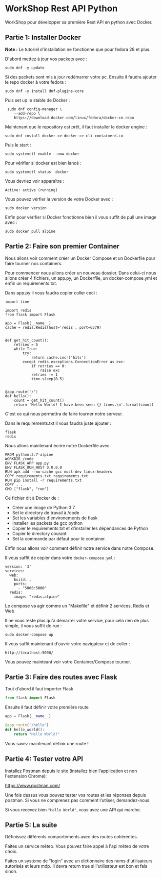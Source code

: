 # WorkShop Rest API Python

WorkShop pour développer sa première Rest API en python avec Docker.

## Partie 1: Installer Docker

__Note :__ Le tutoriel d'installation ne fonctionne que pour fedora 28 et plus.

D'abord mettez à jour vos packets avec :

`sudo dnf -y update`

Si des packets sont mis à jour redémarrer votre pc.
Ensuite il faudra ajouter le repo docker à votre fedora :

`sudo dnf -y install dnf-plugins-core`

Puis set up le stable de Docker :

```
 sudo dnf config-manager \
    --add-repo \
    https://download.docker.com/linux/fedora/docker-ce.repo
```

Maintenant que le repository est prêt, il faut installer le docker engine :

`sudo dnf install docker-ce docker-ce-cli containerd.io`

Puis le start :

`sudo systemctl enable --now docker`

Pour vérifier si docker est bien lancé :

`sudo systemctl status  docker`

Vous devriez voir apparaître :

```
Active: active (running)
```

Vous pouvez vérfier la version de votre Docker avec :

`sudo docker version`

Enfin pour vérifier si Docker fonctionne bien il vous suffit de pull une image avec :

`sudo docker pull alpine`


## Partie 2: Faire son premier Container

Nous allons voir comment créer un Docker Compose et un Dockerfile pour faire tourner nos containers.

Pour commencer nous allons créer un nouveau dossier. Dans celui-ci nous allons créer 4 fichiers, un app.py, un Dockerfile, un docker-compose.yml et enfin un requirements.txt.

Dans app.py il vous faudra copier coller ceci :

```
import time

import redis
from flask import Flask

app = Flask(__name__)
cache = redis.Redis(host='redis', port=6379)


def get_hit_count():
    retries = 5
    while True:
        try:
            return cache.incr('hits')
        except redis.exceptions.ConnectionError as exc:
            if retries == 0:
                raise exc
            retries -= 1
            time.sleep(0.5)


@app.route('/')
def hello():
    count = get_hit_count()
    return 'Hello World! I have been seen {} times.\n'.format(count)
```
C'est ce qui nous permettra de faire tourner notre serveur.

Dans le requirements.txt il vous faudra juste ajouter :

```
flask
redis
```

Nous allons maintenant écrire notre Dockerfile avec:

```
FROM python:3.7-alpine
WORKDIR /code
ENV FLASK_APP app.py
ENV FLASK_RUN_HOST 0.0.0.0
RUN apk add --no-cache gcc musl-dev linux-headers
COPY requirements.txt requirements.txt
RUN pip install -r requirements.txt
COPY . .
CMD ["flask", "run"]
```

Ce fichier dit à Docker de :

* Créer une image de Python 3.7
* Set le directory de travail à /code
* Set les variables d'environements de flask
* Installer les packets de gcc python
* Copier le requirements.txt et d'installer les dépendances de Python
* Copier le directory courant
* Set la commande par défaut pour le container.

Enfin nous allons voir comment définir notre service dans notre Compose.

Il vous suffit de copier dans votre `docker-compose.yml` :

```
version: '3'
services:
  web:
    build: .
    ports:
      - "5000:5000"
  redis:
    image: "redis:alpine"
```

Le compose va agir comme un "Makefile" et définir 2 services, Redis et Web.

Il ne vous reste plus qu'à démarrer votre service, pour cela rien de plus simple, il vous suffit de run :

`sudo docker-compose up`

Il vous suffit maintenant d'ouvrir votre navigateur et de coller :

`http://localhost:5000/`

Vous pouvez mainteant voir votre  Container/Compose tourner.

## Partie 3: Faire des routes avec Flask

Tout d'abord il faut importer Flask

``` python
from flask import Flask
```

Ensuite il faut définir votre première route

``` python
app = Flask(__name__)

@app.route('/hello')
def hello_world():
    return "Hello World!"
```

Vous savez maintenant définir une route !

## Partie 4: Tester votre API

Installez Postman depuis le site (installez bien l'application et non l'extension Chrome):

https://www.postman.com/

Une fois dessus vous pouvez tester vos routes et les réponses depuis postman. Si vous ne comprenez pas comment l'utliser, demandez-nous

Si vous recevez bien `"Hello World"`, vous avez une API qui marche.


## Partie 5: La suite

Définissez différents comportements avec des routes cohérentes.

Faites un service méteo. Vous pouvez faire appel à l'api méteo de votre choix.

Faites un système de "login" avec un dictionnaire des noms d'utilisateurs autorisés et leurs mdp. Il devra return true si l'utilisateur est bon et fals sinon.